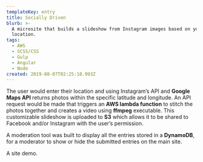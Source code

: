 ```yaml
---
templateKey: entry
title: Socially Driven
blurb: >-
  A microsite that builds a slideshow from Instagram images based on your city's
  location.
tags:
  - AWS
  - SCSS/CSS
  - Gulp
  - Angular
  - Node
created: 2019-08-07T02:25:18.993Z
---
```

The user would enter their location and using Instagram’s API and **Google Maps API** returns photos within the specific latitude and longitude. An API request would be made that triggers an **AWS lambda function** to stitch the photos together and creates a video using **ffmpeg** executable. This customizable slideshow is uploaded to **S3** which allows it to be shared to Facebook and/or Instagram with the user’s permission.

A moderation tool was built to display all the entries stored in a **DynamoDB**, for a moderator to show or hide the submitted entries on the main site.

<span class="entryMedia" thumb="https://res.cloudinary.com/dgjsyaqlh/image/upload/v1566350503/socially-driven_qtbenw.png" full="https://res.cloudinary.com/dgjsyaqlh/video/upload/v1565780194/socially-driven_nbtfix.webm" type="video">A site demo.</span>
